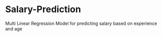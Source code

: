 # Salary-Prediction
Multi Linear Regression Model for predicting salary based on experience and age
